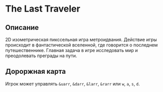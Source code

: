 # The Last Traveler
## Описание
2D изометрическая пикссельная игра метроидвания. Действие игры происходит в фантастической вселенной, где говорится о последнем путешественнике. Главная задача в игре исследовать мир и преодолевать преграды на пути.
## Дороржная карта
Игрок может управлять `&uarr`, `&darr`, `&larr`, `&rarr` или `w`, `a`, `s`, `d`.
